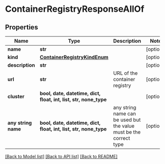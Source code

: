 # ContainerRegistryResponseAllOf


## Properties
Name | Type | Description | Notes
------------ | ------------- | ------------- | -------------
**name** | **str** |  | [optional] 
**kind** | [**ContainerRegistryKindEnum**](ContainerRegistryKindEnum.md) |  | [optional] 
**description** | **str** |  | [optional] 
**url** | **str** | URL of the container registry | [optional] 
**cluster** | **bool, date, datetime, dict, float, int, list, str, none_type** |  | [optional] 
**any string name** | **bool, date, datetime, dict, float, int, list, str, none_type** | any string name can be used but the value must be the correct type | [optional]

[[Back to Model list]](../README.md#documentation-for-models) [[Back to API list]](../README.md#documentation-for-api-endpoints) [[Back to README]](../README.md)


